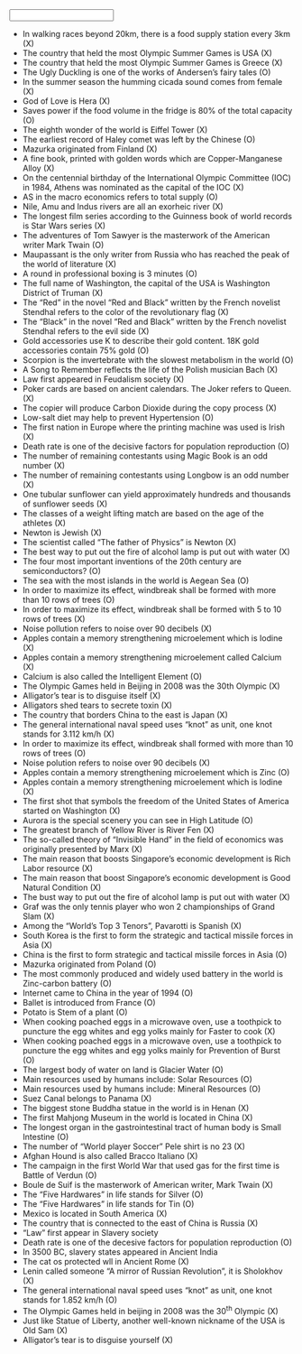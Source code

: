 <div class="container">
  <label for="search-questions"></label>
  <input autocomplete="chrome-off" type="text" id="search-questions" class="form-control">
</div>

<ul id="questions">
  <li>In walking races beyond 20km, there is a food supply station every 3km (X)</li>
  <li>The country that held the most Olympic Summer Games is USA (X)</li>
  <li>The country that held the most Olympic Summer Games is Greece (X)</li>
  <li>The Ugly Duckling is one of the works of Andersen’s fairy tales (O)</li>
  <li>In the summer season the humming cicada sound comes from female (X)</li>
  <li>God of Love is Hera (X)</li>
  <li>Saves power if the food volume in the fridge is 80% of the total capacity (O)</li>
  <li>The eighth wonder of the world is Eiffel Tower (X)</li>
  <li>The earliest record of Haley comet was left by the Chinese (O)</li>
  <li>Mazurka originated from Finland (X)</li>
  <li>A fine book, printed with golden words which are Copper-Manganese Alloy (X)</li>
  <li>On the centennial birthday of the International Olympic Committee (IOC) in 1984, Athens was nominated as the capital of the IOC (X)</li>
  <li>AS in the macro economics refers to total supply (O)</li>
  <li>Nile, Amu and Indus rivers are all an exorheic river (X)</li>
  <li>The longest film series according to the Guinness book of world records is Star Wars series (X)</li>
  <li>The adventures of Tom Sawyer is the masterwork of the American writer Mark Twain (O)</li>
  <li>Maupassant is the only writer from Russia who has reached the peak of the world of literature (X)</li>
  <li>A round in professional boxing is 3 minutes (O)</li>
  <li>The full name of Washington, the capital of the USA is Washington District of Truman (X)</li>
  <li>The “Red” in the novel “Red and Black” written by the French novelist Stendhal refers to the color of the revolutionary flag (X)</li>
  <li>The “Black” in the novel “Red and Black” written by the French novelist Stendhal refers to the evil side (X)</li>
  <li>Gold accessories use K to describe their gold content. 18K gold accessories contain 75% gold (O)</li>
  <li>Scorpion is the invertebrate with the slowest metabolism in the world (O)</li>
  <li>A Song to Remember reflects the life of the Polish musician Bach (X)</li>
  <li>Law first appeared in Feudalism society (X)</li>
  <li>Poker cards are based on ancient calendars. The Joker refers to Queen. (X)</li>
  <li>The copier will produce Carbon Dioxide during the copy process (X)</li>
  <li>Low-salt diet may help to prevent Hypertension (O)</li>
  <li>The first nation in Europe where the printing machine was used is Irish (X)</li>
  <li>Death rate is one of the decisive factors for population reproduction (O)</li>
  <li>The number of remaining contestants using Magic Book is an odd number (X)</li>
  <li>The number of remaining contestants using Longbow is an odd number (X)</li>
  <li>One tubular sunflower can yield approximately hundreds and thousands of sunflower seeds (X)</li>
  <li>The classes of a weight lifting match are based on the age of the athletes (X)</li>
  <li>Newton is Jewish (X)</li>
  <li>The scientist called “The father of Physics” is Newton (X)</li>
  <li>The best way to put out the fire of alcohol lamp is put out with water (X)</li>
  <li>The four most important inventions of the 20th century are semiconductors? (O)</li>
  <li>The sea with the most islands in the world is Aegean Sea (O)</li>
  <li>In order to maximize its effect, windbreak shall be formed with more than 10 rows of trees (O)</li>
  <li>In order to maximize its effect, windbreak shall be formed with 5 to 10 rows of trees (X)</li>
  <li>Noise pollution refers to noise over 90 decibels (X)</li>
  <li>Apples contain a memory strengthening microelement which is Iodine (X)</li>
  <li>Apples contain a memory strengthening microelement called Calcium (X)</li>
  <li>Calcium is also called the Intelligent Element (O)</li>
  <li>The Olympic Games held in Beijing in 2008 was the 30th Olympic (X)</li>
  <li>Alligator’s tear is to disguise itself (X)</li>
  <li>Alligators shed tears to secrete toxin (X)</li>
  <li>The country that borders China to the east is Japan (X)</li>
  <li>The general international naval speed uses “knot” as unit, one knot stands for 3.112 km/h (X)</li>
  <li>In order to maximize its effect, windbreak shall formed with more than 10 rows of trees (O)</li>
  <li>Noise polution refers to noise over 90 decibels (X)</li>
  <li>Apples contain a memory strengthening microelement which is Zinc (O)</li>
  <li>Apples contain a memory strengthening microelement which is lodine (X)</li>
  <li>The first shot that symbols the freedom of the United States of America started on Washington (X)</li>
  <li>Aurora is the special scenery you can see in High Latitude (O)</li>
  <li>The greatest branch of Yellow River is River Fen (X)</li>
  <li>The so-called theory of “Invisible Hand” in the field of economics was originally presented by Marx (X)</li>
  <li>The main reason that boosts Singapore’s economic development is Rich Labor resource (X)</li>
  <li>The main reason that boost Singapore’s economic development is Good Natural Condition (X)</li>
  <li>The bust way to put out the fire of alcohol lamp is put out with water (X)</li>
  <li>Graf was the only tennis player who won 2 championships of Grand Slam (X)</li>
  <li>Among the “World’s Top 3 Tenors”, Pavarotti is Spanish (X)</li>
  <li>South Korea is the first to form the strategic and tactical missile forces in Asia (X)</li>
  <li>China is the first to form strategic and tactical missile forces in Asia (O)</li>
  <li>Mazurka originated from Poland (O)</li>
  <li>The most commonly produced and widely used battery in the world is Zinc-carbon battery (O)</li>
  <li>Internet came to China in the year of 1994 (O)</li>
  <li>Ballet is introduced from France (O)</li>
  <li>Potato is Stem of a plant (O)</li>
  <li>When cooking poached eggs in a microwave oven, use a toothpick to puncture the egg whites and egg yolks mainly for Faster to cook (X)</li>
  <li>When cooking poached eggs in a microwave oven, use a toothpick to puncture the egg whites and egg yolks mainly for Prevention of Burst (O)</li>
  <li>The largest body of water on land is Glacier Water (O)</li>
  <li>Main resources used by humans include: Solar Resources (O)</li>
  <li>Main resources used by humans include: Mineral Resources (O)</li>
  <li>Suez Canal belongs to Panama (X)</li>
  <li>The biggest stone Buddha statue in the world is in Henan (X)</li>
  <li>The first Mahjong Museum in the world is located in China (X)</li>
  <li>The longest organ in the gastrointestinal tract of human body is Small Intestine (O)</li>
  <li>The number of “World player Soccer” Pele shirt is no 23 (X)</li>
  <li>Afghan Hound is also called Bracco Italiano (X)</li>
  <li>The campaign in the first World War that used gas for the first time is Battle of Verdun (O)</li>
  <li>Boule de Suif is the masterwork of American writer, Mark Twain (X)</li>
  <li>The “Five Hardwares” in life stands for Silver (O)</li>
  <li>The “Five Hardwares” in life stands for Tin (O)</li>
  <li>Mexico is located in South America (X)</li>
  <li>The country that is connected to the east of China is Russia (X)</li>
  <li>“Law” first appear in Slavery society</li>
  <li>Death rate is one of the decesive factors for population reproduction (O)</li>
  <li>In 3500 BC, slavery states appeared in Ancient India</li>
  <li>The cat os protected wll in Ancient Rome (X)</li>
  <li>Lenin called someone “A mirror of Russian Revolution”, it is Sholokhov (X)</li>
  <li>The general international naval speed uses “knot” as unit, one knot stands for 1.852 km/h (O)</li>
  <li>The Olympic Games held in beijing in 2008 was the 30<sup>th</sup> Olympic (X)</li>
  <li>Just like Statue of Liberty, another well-known nickname of the USA is Old Sam (X)</li>
  <li>Alligator’s tear is to disguise yourself (X)</li>
</ul>

<script>
loadJScript(
  "https://cdnjs.cloudflare.com/ajax/libs/jquery/3.6.0/jquery.min.js",
  jQueryMethod
);

//this function will work cross-browser for loading scripts asynchronously
function loadJScript(src, callback) {
  var s, r, t;
  r = false;
  s = document.createElement("script");
  s.type = "text/javascript";
  s.src = src;
  s.onload = s.onreadystatechange = function () {
    //console.log( this.readyState ); //uncomment this line to see which ready states are called.
    if (!r && (!this.readyState || this.readyState == "complete")) {
      r = true;
      callback();
    }
  };
  t = document.getElementsByTagName("script")[0];
  t.parentNode.insertBefore(s, t);
}

function escapeRegExp(string) {
  return string.replace(/[.*+?^${}()|[\]\\]/g, "\\$&"); // $& means the whole matched string
}

function jQueryMethod() {
  // ul questions
  const questions = document.getElementById("questions");
  const inputSearch = document.getElementById("search-questions");

  jQuery("#search-questions").keyup(function () {
    var filter = jQuery(this).val();
    let listQuiz = jQuery("ul[id*='questions'] li");
    listQuiz.each(function (index) {
      const searchWild =
        jQuery(this)
          .text()
          .search(new RegExp(escapeRegExp(filter), "gmi")) < 0;
      const searchFirst =
        jQuery(this)
          .text()
          .search(new RegExp("^" + escapeRegExp(filter), "gmi")) < 0;
      if (searchFirst) {
        jQuery(this).hide();
      } else {
        jQuery(this).show();
        // move to first position
        jQuery(this).prependTo(jQuery("ul[id*='questions']"));
      }
      if (searchWild) {
        jQuery(this).hide();
      } else {
        jQuery(this).show();
      }
    });
  });
}
</script>

